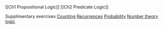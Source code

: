 [[Ch1 Propositional Logic]]
[[Ch2 Predicate Logic]]

Supplimentary exercises
[Counting](file:///C:/Users/miruh/Downloads/Counting_Extra_Problems.pdf)
[Recurrences](file:///C:/Users/miruh/Downloads/Recurrences_Extra_Problems.pdf)
[Probability](file:///C:/Users/miruh/Downloads/Probability_Extra_Problems.pdf)
[Number theory](file:///C:/Users/miruh/Downloads/NumTheory_Extra_Problems.pdf)
[logic]([Logic_Extra_Problems.pdf](file:///C:/Users/miruh/Downloads/Logic_Extra_Problems.pdf))
